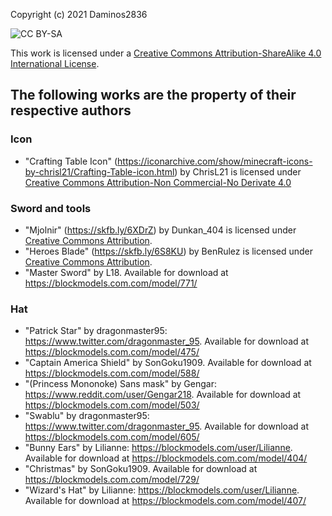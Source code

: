 Copyright (c) 2021 Daminos2836

![CC BY-SA](https://i.creativecommons.org/l/by-sa/4.0/80x15.png)

This work is licensed under a [Creative Commons Attribution-ShareAlike 4.0 International License](http://creativecommons.org/licenses/by-sa/4.0/).

## The following works are the property of their respective authors

### Icon

-   "Crafting Table Icon" (https://iconarchive.com/show/minecraft-icons-by-chrisl21/Crafting-Table-icon.html) by ChrisL21 is licensed under [Creative Commons Attribution-Non Commercial-No Derivate 4.0](https://creativecommons.org/licenses/by-nc-nd/4.0/)

### Sword and tools

-   "Mjolnir" (https://skfb.ly/6XDrZ) by Dunkan_404 is licensed under [Creative Commons Attribution](http://creativecommons.org/licenses/by/4.0/).
-   "Heroes Blade" (https://skfb.ly/6S8KU) by BenRulez is licensed under [Creative Commons Attribution](http://creativecommons.org/licenses/by/4.0/).
-   "Master Sword" by L18. Available for download at https://blockmodels.com.com/model/771/

### Hat

-   "Patrick Star" by dragonmaster95: https://www.twitter.com/dragonmaster_95. Available for download at https://blockmodels.com.com/model/475/
-   "Captain America Shield" by SonGoku1909. Available for download at https://blockmodels.com.com/model/588/
-   "(Princess Mononoke) Sans mask" by Gengar: https://www.reddit.com/user/Gengar218. Available for download at https://blockmodels.com.com/model/503/
-   "Swablu" by dragonmaster95: https://www.twitter.com/dragonmaster_95. Available for download at https://blockmodels.com.com/model/605/
-   "Bunny Ears" by Lilianne: https://blockmodels.com/user/Lilianne. Available for download at https://blockmodels.com.com/model/404/
-   "Christmas" by SonGoku1909. Available for download at https://blockmodels.com.com/model/729/
-   "Wizard's Hat" by Lilianne: https://blockmodels.com/user/Lilianne. Available for download at https://blockmodels.com.com/model/407/
